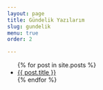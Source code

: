 ```yaml
---
layout: page
title: Gündelik Yazılarım
slug: gundelik
menu: true
order: 2

---
```


<ul>
  {% for post in site.posts %}
    <li>
      <a href="{{ post.url }}">{{ post.title }}</a>
    </li>
  {% endfor %}
</ul>